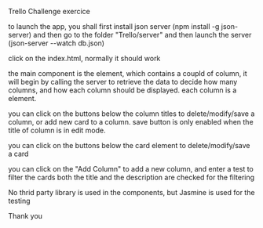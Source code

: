 Trello Challenge exercice

to launch the app, you shall first install json server (npm install -g json-server)
and then go to the folder "Trello/server" and then launch the server (json-server --watch db.json)

click on the index.html, normally it should work

the main component is the <column-manager> element, which contains a coupld of column,
it will begin by calling the server to retrieve the data to decide how many columns, 
and how each column should be displayed.
each column is a <card-column> element.

you can click on the buttons below the column titles to delete/modify/save a column, or add new
card to a column. save button is only enabled when the title of column is in edit mode.

you can click on the buttons below the card element to delete/modify/save a card

you can click on the "Add Column" to add a new column, and enter a test to filter the cards
both the title and the description are checked for the filtering

No thrid party library is used in the components, but Jasmine is used for the testing

Thank you
